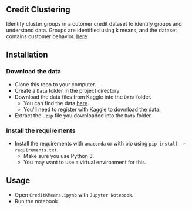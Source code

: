 Credit Clustering
-----------------------

Identify cluster groups in a cutomer credit dataset to identify groups and understand data. Groups are identified using k means, and the dataset contains customer behavior. [here](https://www.kaggle.com/datasets/aryashah2k/credit-card-customer-data)

Installation
----------------------

### Download the data

* Clone this repo to your computer.
* Create a `Data` folder in the project directory
* Download the data files from Kaggle into the `Data` folder.  
    * You can find the data [here](https://www.kaggle.com/datasets/aryashah2k/credit-card-customer-data).
    * You'll need to register with Kaggle to download the data.
* Extract the `.zip` file you downloaded into the `Data` folder.

### Install the requirements
 
* Install the requirements with `anaconda` or with pip using `pip install -r requirements.txt`.
    * Make sure you use Python 3.
    * You may want to use a virtual environment for this.

Usage
-----------------------

* Open `CreditKMeans.ipynb` with `Jupyter Notebook`.
* Run the notebook